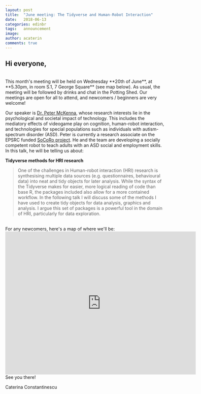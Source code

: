 ```yaml
---
layout: post
title:  "June meeting: The Tidyverse and Human-Robot Interaction"
date:   2018-06-13
categories: edinbr
tags:   announcement
image:
author: acaterin
comments: true
---
```





## Hi everyone,
<br/>
This month's meeting will be held on Wednesday **20th of June**, at **5.30pm, in room S.1, 7 George Square** (see map below). As usual, the meeting will be followed by drinks and chat in the Potting Shed. Our meetings are open for all to attend, and newcomers / beginners are very welcome!

Our speaker is [Dr. Peter McKenna](https://psych.hw.ac.uk/people/f-m/dr-peter-mckenna.html), whose research interests lie in the psychological and societal impact of technology. This includes the mediatory effects of videogame play on cognition, human-robot interaction, and technologies for special populations such as individuals with autism-spectrum disorder (ASD). Peter is currently a research associate on the EPSRC funded [SoCoRo project](http://www.socoro.net). He and the team are developing a socially competent robot to teach adults with an ASD social and employment skills. In this talk, he will be telling us about:

**Tidyverse methods for HRI research**<br/>

>One of the challenges in Human-robot interaction (HRI) research is synthesising multiple data sources (e.g. questionnaires, behavioural data) into neat and tidy objects for later analysis. While the syntax of the Tidyverse makes for easier, more logical reading of code than base R, the packages included also allow for a more contained workflow. In the following talk I will discuss some of the methods I have used to create tidy objects for data analysis, graphics and analysis. I argue this set of packages is a powerful tool in the domain of HRI, particularly for data exploration.





<br>
For any newcomers, here's a map of where we'll be:

<iframe src="https://www.google.com/maps/embed?pb=!1m18!1m12!1m3!1d2234.282340443238!2d-3.1908346839617403!3d55.94447818465967!2m3!1f0!2f0!3f0!3m2!1i1024!2i768!4f13.1!3m3!1m2!1s0x4887c7836463bd8d%3A0x94b177473107b73!2sDepartment+of+Psychology%2C+The+University+of+Edinburgh!5e0!3m2!1sen!2suk!4v1528927497390" width="600" height="450" frameborder="0" style="border:0" allowfullscreen></iframe>

<br>
See you there!

Caterina Constantinescu
